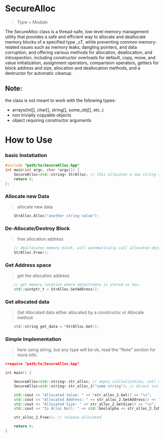 # SecureAlloc

> Type = Module

The SecureAlloc class is a thread-safe, low-level memory management utility that provides a safe and efficient way to allocate and deallocate memory blocks of a specified type _cT, while preventing common memory-related issues such as memory leaks, dangling pointers, and data corruption, and offering various methods for allocation, deallocation, and introspection, including constructor overloads for default, copy, move, and value initialization, assignment operators, comparision operators, getters for block address and size, allocation and deallocation methods, and a destructor for automatic cleanup.

## Note:
the class is not meant to work with the following types:

* arrays(int[], char[], string[], some_obj[], etc..)
* non trivially copyable objects
* object requiring constructor arguments 


# How to Use

### basic Instatiation

```cpp
#include "path/to/SecureAlloc.hpp"
int main(int argc, char *argv[]) {
    SecureAlloc<std::string> StrAlloc; // this allocates a new string space block
    return 0;
};
```

### Allocate new Data
> allocate new data
```cpp
    StrAlloc.Alloc("another string value");
```

### De-Allocate/Destroy Block
> free allocation address
```cpp
    // deallocates memory block, will automatically call allocated object destructor if any.
    StrAlloc.Free();
```


### Get Address space
> get the allocation address
```cpp
    // get memory location where object/data is stored as hex.
    std::uintptr_t = StrAlloc.GetAddress();
```

### Get allocated data
> Get Allocated data either allocated by a constructor or Allocate method.
```cpp
    std::string get_data = *StrAlloc.Get();
```

### Simple Implementation
> here using string, but any type will be ok, read the "Note" section for more info.
```cpp
#require "path/to/SecureAlloc.hpp"

int main() {

    SecureAlloc<std::string> str_alloc; // empty initialization, call default constructor
    SecureAlloc<std::string> str_alloc_2("some string"); // direct initialization with data allocation

    std::cout << "Allocated Value: " << *str_alloc_2.Get() << "\n";
    std::cout << "Allocated Address: " << str_alloc_2.GetAddress() << "\n";
    std::cout << "Allocated Size: " << str_alloc_2.GetSize() << "\n";
    std::cout << "Is Alloc Null: " << std::boolalpha << str_alloc_2.IsNullPtr() << "\n";

    str_alloc_2.Free(); // release allocated

    return 0;
}
```
